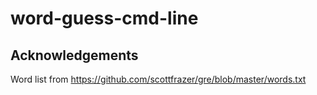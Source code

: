 # word-guess-cmd-line

## Acknowledgements
Word list from https://github.com/scottfrazer/gre/blob/master/words.txt